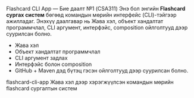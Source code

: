 
Flashcard CLI App — Бие даалт №1 (CSA311)
Энэ бол энгийн **Flashcard сургах систем** бөгөөд командын мөрийн интерфейс (CLI)-тэйгээр ажилладаг. Энэхүү даалгавар нь Жава хэл, объект хандалтат программчлал, CLI аргумент, интерфэйс, composition ойлголтууд дээр суурилсан болно.


-  Жава хэл
-  Объект хандалтат программчлал
-  CLI аргумент задлах
-  Интерфэйс болон composition
-  GitHub + Maven дэд бүтэц  гэсэн ойлголтууд дээр суурилсан болно.

 flashcard-cli-app
Жава хэл дээр хэрэгжүүлсэн командын мөрийн flashcard сургалтын систем

